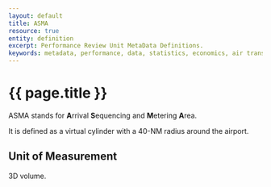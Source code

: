 ```yaml
---
layout: default
title: ASMA
resource: true
entity: definition
excerpt: Performance Review Unit MetaData Definitions.
keywords: metadata, performance, data, statistics, economics, air transport, flights, europe, cost efficiency
---
```

# {{ page.title }}
ASMA stands for **A**rrival **S**equencing and **M**etering **A**rea.

It is defined as a virtual cylinder with a 40-NM radius around the airport. 

## Unit of Measurement
3D volume.